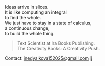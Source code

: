 Ideas arrive in slices.\
It is like computing an integral\
to find the whole.\
We just have to stay in a state of calculus,\
a continuous change,\
to build the whole thing.
</p>


> Text Scientist at Ira Books Publishing.\
> The Creativity Books: A Creativity Push.

Contact: inedyalkova152025@gmail.com 📨
